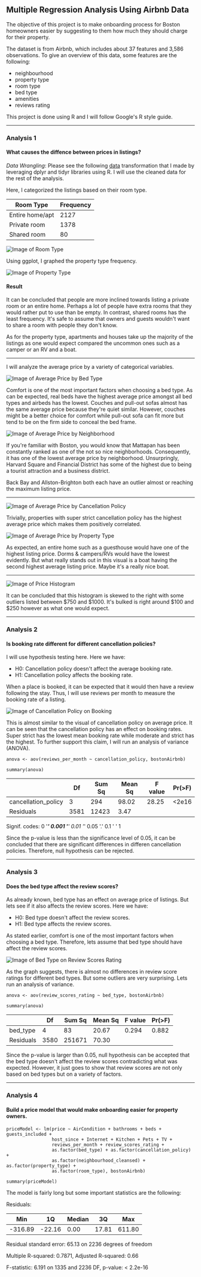 ## Multiple Regression Analysis Using Airbnb Data

The objective of this project is to make onboarding process for Boston homeowners easier by suggesting to them how much they should charge for their property.

The dataset is from Airbnb, which includes about 37 features and 3,586 observations. To give an overview of this data, some features are the following:
- neighbourhood
- property type
- room type
- bed type
- amenities
- reviews rating

This project is done using R and I will follow Google's R style guide.

---

### Analysis 1
#### What causes the diffence between prices in listings?
*Data Wrangling*: Please see the following [data](https://github.com/gpadolina/multipleRegressionAnaysisWithAirbnb/blob/master/priceModel.R) transformation that I made by leveraging dplyr and tidyr libraries using R. I will use the cleaned data for the rest of the analysis.

Here, I categorized the listings based on their room type.

| Room Type | Frequency |
| --- | --- |
| Entire home/apt | 2127 |
| Private room | 1378 |
| Shared room | 80 |

![Image of Room Type](https://github.com/gpadolina/multipleRegressionAnaysisWithAirbnb/blob/master/plots/Room%20Type%20Rental%20Share.jpg)

Using ggplot, I graphed the property type frequency.

![Image of Property Type](https://github.com/gpadolina/multipleRegressionAnaysisWithAirbnb/blob/master/plots/Property%20Type%20Frequency..jpg)

#### Result
It can be concluded that people are more inclined towards listing a private room or an entire home. Perhaps a lot of people have extra rooms that they would rather put to use than be empty. In contrast, shared rooms has the least frequency. It's safe to assume that owners and guests wouldn't want to share a room with people they don't know.

As for the property type, apartments and houses take up the majority of the listings as one would expect compared the uncommon ones such as a camper or an RV and a boat.

---

I will analyze the average price by a variety of categorical variables.

![Image of Average Price by Bed Type](https://github.com/gpadolina/multipleRegressionAnaysisWithAirbnb/blob/master/plots/Average%20price%20by%20bed%20type.jpg)

Comfort is one of the most important factors when choosing a bed type. As can be expected, real beds have the highest average price amongst all bed types and airbeds has the lowest.  Couches and pull-out sofas almost has the same average price because they're quiet similar. However, couches might be a better choice for comfort while pull-out sofa can fit more but tend to be on the firm side to conceal the bed frame.

![Image of Average Price by Neighborhood](https://github.com/gpadolina/multipleRegressionAnaysisWithAirbnb/blob/master/plots/Average%20Price%20by%20Neighborhood.jpeg)

If you're familiar with Boston, you would know that Mattapan has been constantly ranked as one of the not so nice neighborhoods. Consequently, it has one of the lowest average price by neighborhood. Unsurpringly, Harvard Square and Financial District has some of the highest due to being a tourist attraction and a business district.

Back Bay and Allston-Brighton both each have an outlier almost or reaching the maximum listing price.

---

![Image of Average Price by Cancellation Policy](https://github.com/gpadolina/multipleRegressionAnaysisWithAirbnb/blob/master/plots/Average%20price%20by%20cancellation%20policy.jpg)

Trivially, properties with super strict cancellation policy has the highest average price which makes them positively correlated.

![Image of Average Price by Property Type](https://github.com/gpadolina/multipleRegressionAnaysisWithAirbnb/blob/master/plots/Average%20price%20by%20property%20type.jpg)

As expected, an entire home such as a guesthouse would have one of the highest listing price. Dorms & campers/RVs would have the lowest evidently. But what really stands out in this visual is a boat having the second highest average listing price. Maybe it's a really nice boat.

---

![Image of Price Histogram](https://github.com/gpadolina/multipleRegressionAnaysisWithAirbnb/blob/master/plots/Price%20Histogram.jpeg)

It can be concluded that this histogram is skewed to the right with some outliers listed between $750 and $1000. It's bulked is right around $100 and $250 however as what one would expect.

---

### Analysis 2
#### Is booking rate different for different cancellation policies?

I will use hypothesis testing here. Here we have:
* H0: Cancellation policy doesn't affect the average booking rate.
* H1: Cancellation policy affects the booking rate.

When a place is booked, it can be expected that it would then have a review following the stay. Thus, I will use reviews per month to measure the booking rate of a listing.

![Image of Cancellation Policy on Booking](https://github.com/gpadolina/multipleRegressionAnaysisWithAirbnb/blob/master/plots/Bookings%20per%20month%20by%20cancellation%20policy.jpeg)

This is almost similar to the visual of cancellation policy on average price. It can be seen that the cancellation policy has an effect on booking rates. Super strict has the lowest mean booking rate while moderate and strict has the highest. To further support this claim, I will run an analysis of variance (ANOVA).
```
anova <- aov(reviews_per_month ~ cancellation_policy, bostonAirbnb)

summary(anova)
```

| | Df | Sum Sq | Mean Sq | F value | Pr(>F) |
| --- | --- | --- | --- | --- | --- |
| cancellation_policy | 3 | 294 | 98.02 | 28.25 | <2e16 |
| Residuals | 3581 | 12423 | 3.47 | |

Signif. codes:
0 '***' 0.001 '**' 0.01 '*' 0.05 '.' 0.1 ' ' 1

Since the p-value is less than the significance level of 0.05, it can be concluded that there are significant differences in differen cancellation policies. Therefore, null hypothesis can be rejected.

---

### Analysis 3
#### Does the bed type affect the review scores?

As already known, bed type has an effect on average price of listings. But lets see if it also affects the review scores. Here we have:
* H0: Bed type doesn't affect the review scores.
* H1: Bed type affects the review scores.

As stated earlier, comfort is one of the most important factors when choosing a bed type. Therefore, lets assume that bed type should have affect the review scores.

![Image of Bed Type on Review Scores Rating](https://github.com/gpadolina/multipleRegressionAnaysisWithAirbnb/blob/master/plots/Ratings%20on%20bed%20types.jpeg)

As the graph suggests, there is almost no differences in review score ratings for different bed types. But some outliers are very surprising. Lets run an analysis of variance.
```
anova <- aov(review_scores_rating ~ bed_type, bostonAirbnb)

summary(anova)
```
| | Df | Sum Sq | Mean Sq | F value | Pr(>F) |
| --- | --- | --- | --- | --- | --- |
| bed_type | 4 | 83 | 20.67 | 0.294 | 0.882 |
| Residuals | 3580 | 251671 | 70.30 | | |

Since the p-value is larger than 0.05, null hypothesis can be accepted that the bed type doesn't affect the review scores contradicting what was expected. However, it just goes to show that review scores are not only based on bed types but on a variety of factors.

---

### Analysis 4
#### Build a price model that would make onboarding easier for property owners.
```
priceModel <- lm(price ~ AirCondition + bathrooms + beds + guests_included +
                 host_since + Internet + Kitchen + Pets + TV + 
                 reviews_per_month + review_scores_rating + 
                 as.factor(bed_type) + as.factor(cancellation_policy) +
                 as.factor(neighbourhood_cleansed) + as.factor(property_type) +
                 as.factor(room_type), bostonAirbnb)

summary(priceModel)
```
The model is fairly long but some important statistics are the following:

Residuals:

| Min | 1Q | Median | 3Q | Max
| --- | --- | --- | --- | --- |
| -316.89 | -22.16 | 0.00 | 17.81 | 611.80 |

Residual standard error: 65.13 on 2236 degrees of freedom

Multiple R-squared: 0.7871, Adjusted R-squared: 0.66

F-statistic: 6.191 on 1335 and 2236 DF, p-value: < 2.2e-16
